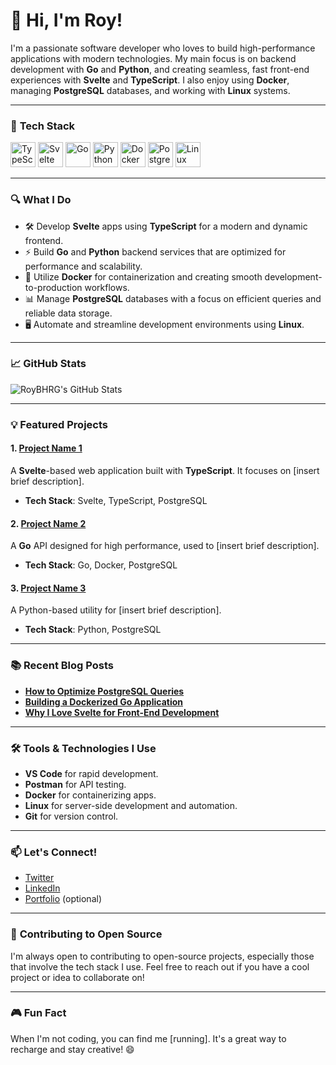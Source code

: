 # 👋 Hi, I'm Roy! 

I'm a passionate software developer who loves to build high-performance applications with modern technologies. My main focus is on backend development with **Go** and **Python**, and creating seamless, fast front-end experiences with **Svelte** and **TypeScript**. I also enjoy using **Docker**, managing **PostgreSQL** databases, and working with **Linux** systems.

---

### 🚀 **Tech Stack**

<div>
  <img src="https://cdn.jsdelivr.net/gh/devicons/devicon/icons/typescript/typescript-original.svg" alt="TypeScript" width="40" height="40" />
  <img src="https://cdn.jsdelivr.net/gh/devicons/devicon/icons/svelte/svelte-original.svg" alt="Svelte" width="40" height="40" />
  <img src="https://cdn.jsdelivr.net/gh/devicons/devicon/icons/go/go-original.svg" alt="Go" width="40" height="40" />
  <img src="https://cdn.jsdelivr.net/gh/devicons/devicon/icons/python/python-original.svg" alt="Python" width="40" height="40" />
  <img src="https://cdn.jsdelivr.net/gh/devicons/devicon/icons/docker/docker-original.svg" alt="Docker" width="40" height="40" />
  <img src="https://cdn.jsdelivr.net/gh/devicons/devicon/icons/postgresql/postgresql-original.svg" alt="PostgreSQL" width="40" height="40" />
  <img src="https://cdn.jsdelivr.net/gh/devicons/devicon/icons/linux/linux-original.svg" alt="Linux" width="40" height="40" />
</div>

---

### 🔍 **What I Do**

- 🛠️ Develop **Svelte** apps using **TypeScript** for a modern and dynamic frontend.
- ⚡ Build **Go** and **Python** backend services that are optimized for performance and scalability.
- 🚢 Utilize **Docker** for containerization and creating smooth development-to-production workflows.
- 📊 Manage **PostgreSQL** databases with a focus on efficient queries and reliable data storage.
- 🖥️ Automate and streamline development environments using **Linux**.

---

### 📈 **GitHub Stats**  
![RoyBHRG's GitHub Stats](https://github-readme-stats.vercel.app/api?username=roybhrg&show_icons=true&count_private=true&hide_title=true&theme=radical)

---

### 💡 **Featured Projects**

#### 1. **[Project Name 1](link-to-your-project)**
A **Svelte**-based web application built with **TypeScript**. It focuses on [insert brief description].  
- **Tech Stack**: Svelte, TypeScript, PostgreSQL  

#### 2. **[Project Name 2](link-to-your-project)**
A **Go** API designed for high performance, used to [insert brief description].  
- **Tech Stack**: Go, Docker, PostgreSQL  

#### 3. **[Project Name 3](link-to-your-project)**
A Python-based utility for [insert brief description].  
- **Tech Stack**: Python, PostgreSQL  

---

### 📚 **Recent Blog Posts**  
- [**How to Optimize PostgreSQL Queries**](link-to-blog)  
- [**Building a Dockerized Go Application**](link-to-blog)  
- [**Why I Love Svelte for Front-End Development**](link-to-blog)  

---

### 🛠️ **Tools & Technologies I Use**

- **VS Code** for rapid development.  
- **Postman** for API testing.  
- **Docker** for containerizing apps.  
- **Linux** for server-side development and automation.  
- **Git** for version control.

---

### 📫 **Let's Connect!**

- [Twitter](https://twitter.com/roybhrg)  
- [LinkedIn](https://www.linkedin.com/in/roybhrg)  
- [Portfolio](https://roybhrg.dev) (optional)

---

### 🔮 **Contributing to Open Source**

I'm always open to contributing to open-source projects, especially those that involve the tech stack I use. Feel free to reach out if you have a cool project or idea to collaborate on!

---

### 🎮 **Fun Fact**  
When I'm not coding, you can find me [running]. It's a great way to recharge and stay creative! 😄
